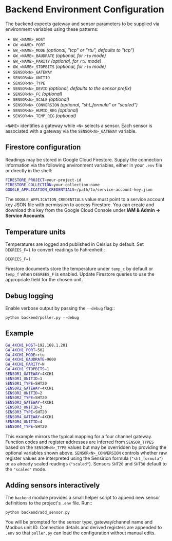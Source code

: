 # Backend Environment Configuration

The backend expects gateway and sensor parameters to be supplied via environment
variables using these patterns:

- `GW_<NAME>_HOST`
- `GW_<NAME>_PORT`
- `GW_<NAME>_MODE` *(optional, "tcp" or "rtu", defaults to "tcp")*
- `GW_<NAME>_BAUDRATE` *(optional, for ``rtu`` mode)*
- `GW_<NAME>_PARITY` *(optional, for ``rtu`` mode)*
- `GW_<NAME>_STOPBITS` *(optional, for ``rtu`` mode)*
- `SENSOR<N>_GATEWAY`
- `SENSOR<N>_UNITID`
- `SENSOR<N>_TYPE`
- `SENSOR<N>_DEVID` *(optional, defaults to the sensor prefix)*
- `SENSOR<N>_FC` *(optional)*
- `SENSOR<N>_SCALE` *(optional)*
- `SENSOR<N>_CONVERSION` *(optional, "sht_formula" or "scaled")*
- `SENSOR<N>_HUMID_REG` *(optional)*
- `SENSOR<N>_TEMP_REG` *(optional)*

`<NAME>` identifies a gateway while `<N>` selects a sensor. Each sensor is
associated with a gateway via the ``SENSOR<N>_GATEWAY`` variable.

## Firestore configuration

Readings may be stored in Google Cloud Firestore. Supply the connection
information via the following environment variables, either in your ``.env``
file or directly in the shell:

```bash
FIRESTORE_PROJECT=your-project-id
FIRESTORE_COLLECTION=your-collection-name
GOOGLE_APPLICATION_CREDENTIALS=/path/to/service-account-key.json
```

The ``GOOGLE_APPLICATION_CREDENTIALS`` value must point to a service account
key JSON file with permission to access Firestore. You can create and download
this key from the Google Cloud Console under **IAM & Admin → Service Accounts**.

## Temperature units

Temperatures are logged and published in Celsius by default. Set
``DEGREES_F=1`` to convert readings to Fahrenheit::

    DEGREES_F=1

Firestore documents store the temperature under ``temp_c`` by default or
``temp_f`` when ``DEGREES_F`` is enabled. Update Firestore queries to use the
appropriate field for the chosen unit.

## Debug logging

Enable verbose output by passing the ``--debug`` flag::

    python backend/poller.py --debug

## Example

```bash
GW_4XCH1_HOST=192.168.1.201
GW_4XCH1_PORT=502
GW_4XCH1_MODE=rtu
GW_4XCH1_BAUDRATE=9600
GW_4XCH1_PARITY=N
GW_4XCH1_STOPBITS=1
SENSOR1_GATEWAY=4XCH1
SENSOR1_UNITID=1
SENSOR1_TYPE=SHT20
SENSOR2_GATEWAY=4XCH1
SENSOR2_UNITID=2
SENSOR2_TYPE=SHT20
SENSOR3_GATEWAY=4XCH1
SENSOR3_UNITID=3
SENSOR3_TYPE=SHT20
SENSOR4_GATEWAY=4XCH1
SENSOR4_UNITID=4
SENSOR4_TYPE=SHT20
```

This example mirrors the typical mapping for a four channel gateway. Function
codes and register addresses are inferred from ``SENSOR_TYPES`` based on the
``SENSOR<N>_TYPE`` values but may be overridden by providing the optional
variables shown above. ``SENSOR<N>_CONVERSION`` controls whether raw register
values are interpreted using the Sensirion formula (``"sht_formula"``) or as
already scaled readings (``"scaled"``). Sensors ``SHT20`` and ``SHT30`` default
to the ``"scaled"`` mode.

## Adding sensors interactively

The ``backend`` module provides a small helper script to append new sensor
definitions to the project's ``.env`` file. Run::

    python backend/add_sensor.py

You will be prompted for the sensor type, gateway/channel name and Modbus unit
ID. Connection details and derived registers are appended to ``.env`` so that
``poller.py`` can load the configuration without manual edits.

